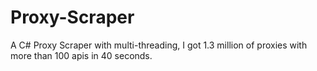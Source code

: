 # Proxy-Scraper
A C# Proxy Scraper with multi-threading, I got 1.3 million of proxies with more than 100 apis in 40 seconds.
